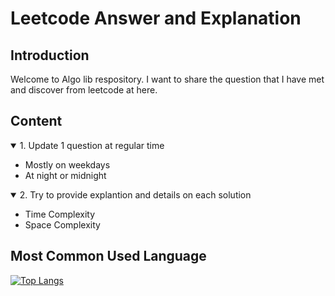 # Leetcode Answer and Explanation

## Introduction
Welcome to Algo lib respository. I want to share the question that I have met and discover from leetcode at here.

## Content
<details open>
    <summary>1. Update 1 question at regular time</summary>
    <ul>
        <li>Mostly on weekdays</li>
        <li>At night or midnight</li>
    </ul>
</details>
<details open>
    <summary>2. Try to provide explantion and details on each solution</summary>
    <ul>
        <li>Time Complexity</li>
        <li>Space Complexity</li>
    </ul>
</details>

## Most Common Used Language
[![Top Langs](https://github-readme-stats.vercel.app/api/top-langs/?username=read-my-name&exclude_repo=trading_system,read_my_name,Docker_Container,react-tutorial)](https://github.com/anuraghazra/github-readme-stats)




